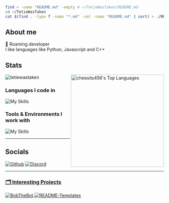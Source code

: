 ```zsh
find ~ -name "README.md" -empty # ~/TetieWasTaken/README.md
cd ~/TetieWasTaken
cat $(find . -type f -name "*.md" -not -name "README.md" | sort) > ./README.md
```

<!-- End of introduction-->
## About me

🚗 Roaming developer<br>
I like languages like Python, Javascript and C++

<!-- End of about me-->
## Stats

<p align="left"> <img src="https://github-readme-stats.vercel.app/api?username=tetiewastaken&show_icons=true&theme=gotham" alt="tetiewastaken" />
<img src="https://cheesits456-readme-stats.vercel.app/api/top-langs?username=tetiewastaken&layout=compact&card_width=275&theme=gotham&langs_count=10&hide=c,meson,makefile,m4&exclude_repo=github-readme-stats,BitJanitor,github-activity-readme,fancy-git,challengeBot" alt="cheesits456's Top Languages" align="right" width="295">

<h3 align="left">Languages I code in</h3>

![My Skills](https://skillicons.dev/icons?i=ts,js,py,c,cs,cpp,css,html&theme=dark)

<h3 align="left">Tools & Environments I work with</h3>

![My Skills](https://skillicons.dev/icons?i=nodejs,vscode,unity,mongodb,stackoverflow,github,git,githubactions,md,regex,discord&theme=dark)

<hr>
<!-- End of stats-->

## Socials

<a href="https://github.com/TetieWasTaken" target="_blank"><img alt="Github" src="https://img.shields.io/badge/GitHub-1d1e1f.svg?&style=for-the-badge&logo=Github&logoColor=white" /></a>
<a href="https://discord.gg/FJ5DMEb8zA" target="_blank"><img alt="Discord" src="https://img.shields.io/badge/Tetie%234242-339cff.svg?&style=for-the-badge&logo=Discord&logoColor=white" />

<hr>

<h3 align="left">🗂️ Interesting Projects</h3>
<a href="https://github.com/tetiewastaken/BobTheBot">
  <img align="center" src="https://github-readme-stats.vercel.app/api/pin/?username=tetiewastaken&repo=BobTheBot&show_icons=true&line_height=27&title_color=6aa6f8&text_color=8a919a&icon_color=6aa6f8&bg_color=22272e" alt="BobTheBot"/>
</a>

<a href="https://github.com/tetiewastaken/README-Templates">
  <img align="center" src="https://github-readme-stats.vercel.app/api/pin/?username=tetiewastaken&repo=README-Templates&show_icons=true&line_height=27&title_color=6aa6f8&text_color=8a919a&icon_color=6aa6f8&bg_color=22272e" alt="README-Templates"/>
</a>
<!-- End of socials-->
